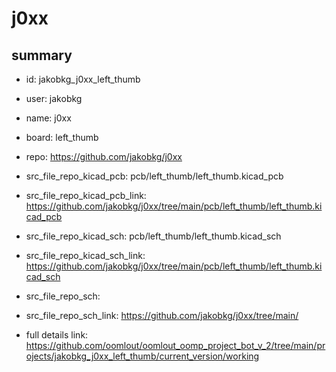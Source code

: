 # j0xx
 
## summary 
* id: jakobkg_j0xx_left_thumb
* user: jakobkg
* name: j0xx
* board: left_thumb
* repo: https://github.com/jakobkg/j0xx
* src_file_repo_kicad_pcb: pcb/left_thumb/left_thumb.kicad_pcb
* src_file_repo_kicad_pcb_link: https://github.com/jakobkg/j0xx/tree/main/pcb/left_thumb/left_thumb.kicad_pcb
* src_file_repo_kicad_sch: pcb/left_thumb/left_thumb.kicad_sch
* src_file_repo_kicad_sch_link: https://github.com/jakobkg/j0xx/tree/main/pcb/left_thumb/left_thumb.kicad_sch

* src_file_repo_sch: 
* src_file_repo_sch_link: https://github.com/jakobkg/j0xx/tree/main/
* full details link: https://github.com/oomlout/oomlout_oomp_project_bot_v_2/tree/main/projects/jakobkg_j0xx_left_thumb/current_version/working  








